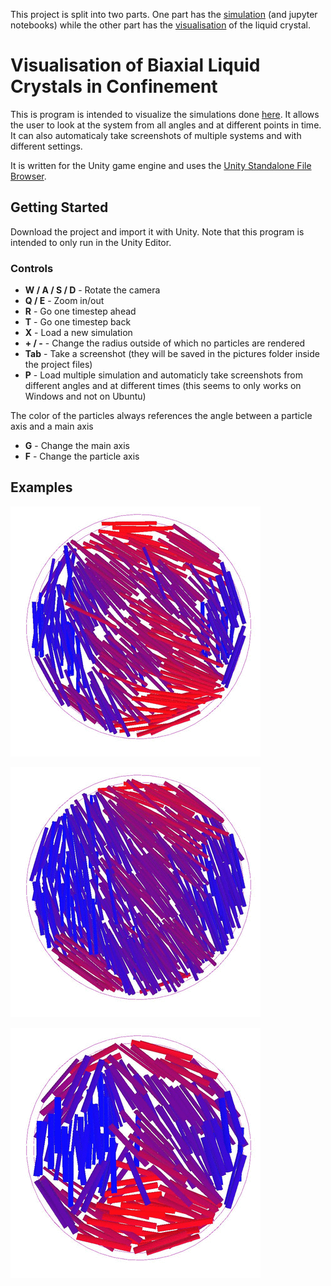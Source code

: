 This project is split into two parts. One part has the [simulation](https://github.com/ocatias/LCMC_Sim) (and jupyter notebooks) while the other part has the [visualisation](https://github.com/ocatias/LCMC_Vis) of the liquid crystal.

# Visualisation of Biaxial Liquid Crystals in Confinement
This is program is intended to visualize the simulations done [here](https://github.com/ocatias/LCMC_Sim/). It allows the user to look at the system from all angles and at different points in time. It can also automaticaly take screenshots of multiple systems and with different settings.

It is written for the Unity game engine and uses the [Unity Standalone File Browser](https://github.com/gkngkc/UnityStandaloneFileBrowser).

## Getting Started
Download the project and import it with Unity. Note that this program is intended to only run in the Unity Editor.

### Controls
* **W / A / S / D** - Rotate the camera
* **Q / E** - Zoom in/out
* **R** - Go one timestep ahead
* **T** - Go one timestep back
* **X** - Load a new simulation
* **+ / -** - Change the radius outside of which no particles are rendered
* **Tab** - Take a screenshot (they will be saved in the pictures folder inside the project files)
* **P** - Load multiple simulation and automaticly take screenshots from different angles and at different times (this seems to only works on Windows and not on Ubuntu)

The color of the particles always references the angle between a particle axis and a main axis

* **G** - Change the main axis 
* **F** - Change the particle axis 


## Examples
![](https://github.com/ocatias/LCMC_Vis/blob/master/Pictures/gif1d16_1.gif)

![](https://github.com/ocatias/LCMC_Vis/blob/master/Pictures/gif1d20_1.gif)

![](https://github.com/ocatias/LCMC_Vis/blob/master/Pictures/gif2d20_1.gif)  

